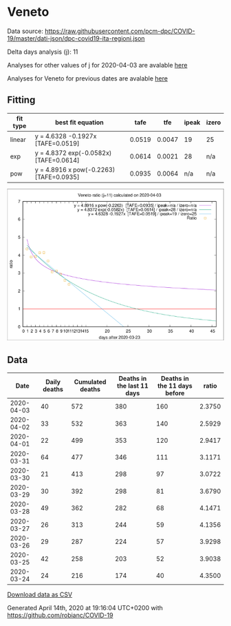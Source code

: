 # Veneto

Data source: https://raw.githubusercontent.com/pcm-dpc/COVID-19/master/dati-json/dpc-covid19-ita-regioni.json

Delta days analysis (j): 11

Analyses for other values of j for 2020-04-03 are avalable [here](../2020-04-03/README.md)

Analyses for Veneto for previous dates are avalable [here](../README.md)

## Fitting 
|fit type|best fit equation|tafe|tfe|ipeak|izero|
|-------|-----|--------|------|---|---|
|linear|y = 4.6328 -0.1927x  [TAFE=0.0519]|0.0519|0.0047|19|25|
|exp|y = 4.8372 exp(-0.0582x)  [TAFE=0.0614]|0.0614|0.0021|28|n/a|
|pow|y = 4.8916 x pow(-0.2263)  [TAFE=0.0935]|0.0935|0.0064|n/a|n/a|

![Plot](COVID-19_veneto_j11_2020-04-03.png)

## Data
|Date|Daily deaths|Cumulated deaths|Deaths in the last 11 days|Deaths in the 11 days before|ratio|
|----|----------|-----------|-------|--------------------|-----|
|2020-04-03|40|572|380|160|2.3750|
|2020-04-02|33|532|363|140|2.5929|
|2020-04-01|22|499|353|120|2.9417|
|2020-03-31|64|477|346|111|3.1171|
|2020-03-30|21|413|298|97|3.0722|
|2020-03-29|30|392|298|81|3.6790|
|2020-03-28|49|362|282|68|4.1471|
|2020-03-27|26|313|244|59|4.1356|
|2020-03-26|29|287|224|57|3.9298|
|2020-03-25|42|258|203|52|3.9038|
|2020-03-24|24|216|174|40|4.3500|

[Download data as CSV](COVID-19_veneto_j11_2020-04-03.csv)

Generated April 14th, 2020 at 19:16:04 UTC+0200 with https://github.com/robianc/COVID-19
